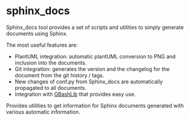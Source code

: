 # sphinx_docs
Sphinx_docs tool provides a set of scripts and utilities to simply generate documents using Sphinx.

The most useful features are:
* PlantUML integration: automatic plantUML conversion to PNG and inclusion into the documents.
* Git integration: generates the version and the changelog for the document from the git history / tags.
* New changes of conf.py from Sphinx_docs are automatically propagated to all documents.
* Integration with [GBashLib](https://github.com/SmartSoftDev/GBashLib) that provides easy use.


Provides utilities to get information for Sphinx documents generated with various automatic information.
